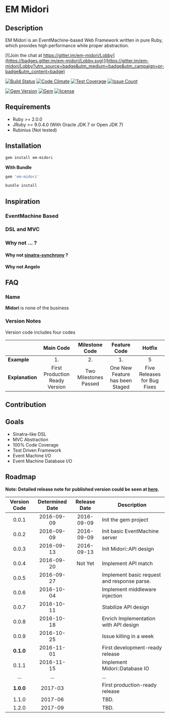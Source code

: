 # EM Midori
## Description

EM Midori is an EventMachine-based Web Framework written in pure Ruby, which provides high performance while proper abstraction.

[![Join the chat at https://gitter.im/em-midori/Lobby](https://badges.gitter.im/em-midori/Lobby.svg)](https://gitter.im/em-midori/Lobby?utm_source=badge&utm_medium=badge&utm_campaign=pr-badge&utm_content=badge)

[![Build Status](https://travis-ci.org/heckpsi-lab/em-midori.svg?branch=master)](https://travis-ci.org/heckpsi-lab/em-midori) [![Code Climate](https://codeclimate.com/github/heckpsi-lab/em-midori/badges/gpa.svg)](https://codeclimate.com/github/heckpsi-lab/em-midori) [![Test Coverage](https://codeclimate.com/github/heckpsi-lab/em-midori/badges/coverage.svg)](https://codeclimate.com/github/heckpsi-lab/em-midori/coverage) [![Issue Count](https://codeclimate.com/github/heckpsi-lab/em-midori/badges/issue_count.svg)](https://codeclimate.com/github/heckpsi-lab/em-midori)

[![Gem Version](https://img.shields.io/gem/v/em-midori.svg?maxAge=2592000)](https://rubygems.org/gems/em-midori) [![Gem](https://img.shields.io/gem/dt/em-midori.svg?maxAge=2592000)](https://rubygems.org/gems/em-midori) [![license](https://img.shields.io/github/license/heckpsi-lab/em-midori.svg?maxAge=2592000)]()

## Requirements

- Ruby >= 2.0.0
- JRuby >= 9.0.4.0 (With Oracle JDK 7 or Open JDK 7)
- Rubinius (Not tested)

## Installation

```bash
gem install em-midori
```

**With Bundle**

```ruby
gem 'em-midori'
```

```bash
bundle install
```

## Inspiration

### EventMachine Based



### DSL and MVC



### Why not ... ?

#### Why not [sinatra-synchrony](https://github.com/kyledrake/sinatra-synchrony) ?

#### Why not Angelo



## FAQ

### Name

**Midori** is none of the business

### Version Notes

Version code includes four codes

|                 |           Main Code            |    Milestone Code     |          Feature Code           |           Hotfix            |
| --------------- | :----------------------------: | :-------------------: | :-----------------------------: | :-------------------------: |
| **Example**     |               1.               |          2.           |               1.                |              5              |
| **Explanation** | First Production Ready Version | Two Milestones Passed | One New Feature has been Staged | Five Releases for Bug Fixes |

## Contribution



## Goals

- Sinatra-like DSL
- MVC Abstraction
- 100% Code Coverage
- Test Driven Framework
- Event Machine I/O
- Event Machine Database I/O

## Roadmap

**Note: Detailed release note for published version could be seen at [here](https://github.com/heckpsi-lab/em-midori/releases).**

| Version Code | Determined Date | Release Date | Description                              |
| :----------: | :-------------: | :----------: | ---------------------------------------- |
|    0.0.1     |   2016-09-09    |  2016-09-09  | Init the gem project                     |
|    0.0.2     |   2016-09-09    |  2016-09-09  | Init basic EventMachine server           |
|    0.0.3     |   2016-09-13    |  2016-09-13  | Init Midori::API design                  |
|    0.0.4     |   2016-09-20    |   Not Yet    | Implement API match                      |
|    0.0.5     |   2016-09-27    |              | Implement basic request and response parse. |
|    0.0.6     |   2016-10-04    |              | Implement middleware injection           |
|    0.0.7     |   2016-10-11    |              | Stabilize API design                     |
|    0.0.8     |   2016-10-18    |              | Enrich Implementation with API design    |
|    0.0.9     |   2016-10-25    |              | Issue killing in a week                  |
|  **0.1.0**   |   2016-11-01    |              | First development-ready release          |
|    0.1.1     |   2016-11-15    |              | Implement Midori::Database IO            |
|     ...      |       ...       |              | ...                                      |
|  **1.0.0**   |     2017-03     |              | First production-ready release           |
|    1.1.0     |     2017-06     |              | TBD.                                     |
|    1.2.0     |     2017-09     |              | TBD.                                     |

